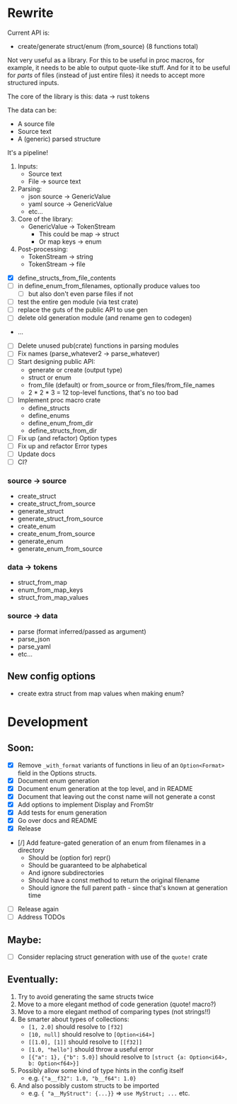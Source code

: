 Rewrite
===

Current API is:
- create/generate struct/enum (from_source) (8 functions total)

Not very useful as a library. For this to be useful in proc macros, for example, it needs to be able to output quote-like stuff. And for it to be useful for _parts_ of files (instead of just entire files) it needs to accept more structured inputs.

The core of the library is this: data -> rust tokens

The data can be:
- A source file
- Source text
- A (generic) parsed structure

It's a pipeline!

1.  Inputs:
    - Source text
    - File -> source text
2.  Parsing:
    - json source -> GenericValue
    - yaml source -> GenericValue
    - etc...
3.  Core of the library:
    - GenericValue -> TokenStream
        - This could be map -> struct
        - Or map keys -> enum
4.  Post-processing:
    - TokenStream -> string
    - TokenStream -> file

- [x] define_structs_from_file_contents
- [ ] in define_enum_from_filenames, optionally produce values too
    - [ ] but also don't even parse files if not
- [ ] test the entire gen module (via test crate)
- [ ] replace the guts of the public API to use gen
- [ ] delete old generation module (and rename gen to codegen)
- ...
- [ ] Delete unused pub(crate) functions in parsing modules
- [ ] Fix names (parse_whatever2 -> parse_whatever)
- [ ] Start designing public API:
    - generate or create (output type)
    - struct or enum
    - from_file (default) or from_source or from_files/from_file_names
    - 2 * 2 * 3 = 12 top-level functions, that's no too bad
- [ ] Implement proc macro crate
    - define_structs
    - define_enums
    - define_enum_from_dir
    - define_structs_from_dir
- [ ] Fix up (and refactor) Option types
- [ ] Fix up and refactor Error types
- [ ] Update docs
- [ ] CI?

### source -> source
- create_struct
- create_struct_from_source
- generate_struct
- generate_struct_from_source
- create_enum
- create_enum_from_source
- generate_enum
- generate_enum_from_source

### data -> tokens
- struct_from_map
- enum_from_map_keys
- struct_from_map_values

### source -> data
- parse (format inferred/passed as argument)
- parse_json
- parse_yaml
- etc...

## New config options
- create extra struct from map values when making enum?

Development
===

## Soon:

- [x] Remove `_with_format` variants of functions in lieu of an `Option<Format>` field in the Options structs.
- [x] Document enum generation
- [x] Document enum generation at the top level, and in README
- [x] Document that leaving out the const name will not generate a const
- [x] Add options to implement Display and FromStr
- [x] Add tests for enum generation
- [x] Go over docs and README
- [x] Release
- [/] Add feature-gated generation of an enum from filenames in a directory
    - Should be (option for) repr(<int-type>)
    - Should be guaranteed to be alphabetical
    - And ignore subdirectories
    - Should have a const method to return the original filename
    - Should ignore the full parent path - since that's known at generation time
- [ ] Release again
- [ ] Address TODOs

## Maybe:
- [ ] Consider replacing struct generation with use of the `quote!` crate


## Eventually:
1.  Try to avoid generating the same structs twice
2.  Move to a more elegant method of code generation (quote! macro?)
3.  Move to a more elegant method of comparing types (not strings!!)
4.  Be smarter about types of collections:
    -   `[1, 2.0]` should resolve to `[f32]`
    -   `[10, null]` should resolve to `[Option<i64>]`
    -   `[[1.0], [1]]` should resolve to `[[f32]]`
    -   `[1.0, "hello"]` should throw a useful error
    -   `[{"a": 1}, {"b": 5.0}]` should resolve to `[struct {a: Option<i64>, b: Option<f64>}]`
5.  Possibly allow some kind of type hints in the config itself
    -   e.g. `{"a__f32": 1.0, "b__f64": 1.0}`
6.  And also possibly custom structs to be imported
    -   e.g. `{ "a__MyStruct": {...}}` => `use MyStruct; ...` etc.
